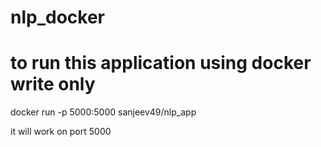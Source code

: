 # nlp_docker

# to run this application using docker write only 

docker run -p 5000:5000 sanjeev49/nlp_app

it will work on port 5000